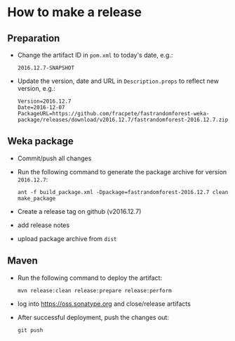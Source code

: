 How to make a release
=====================

Preparation
-----------

* Change the artifact ID in `pom.xml` to today's date, e.g.:

  ```
  2016.12.7-SNAPSHOT
  ```

* Update the version, date and URL in `Description.props` to reflect new
  version, e.g.:

  ```
  Version=2016.12.7
  Date=2016-12-07
  PackageURL=https://github.com/fracpete/fastrandomforest-weka-package/releases/download/v2016.12.7/fastrandomforest-2016.12.7.zip
  ```

Weka package
------------

* Commit/push all changes

* Run the following command to generate the package archive for version `2016.12.7`:

  ```
  ant -f build_package.xml -Dpackage=fastrandomforest-2016.12.7 clean make_package
  ```

* Create a release tag on github (v2016.12.7)
* add release notes
* upload package archive from `dist`


Maven
-----

* Run the following command to deploy the artifact:

  ```
  mvn release:clean release:prepare release:perform
  ```

* log into https://oss.sonatype.org and close/release artifacts

* After successful deployment, push the changes out:

  ```
  git push
  ````
